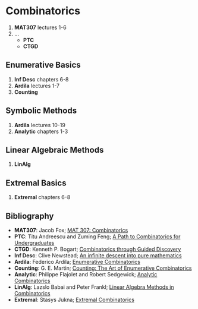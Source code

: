 # Combinatorics
1. **MAT307** lectures 1-6
2. ...
    * **PTC**
    * **CTGD**
## Enumerative Basics
1. **Inf Desc** chapters 6-8
2. **Ardila** lectures 1-7
3. **Counting**
## Symbolic Methods
1. **Ardila** lectures 10-19
2. **Analytic** chapters 1-3
## Linear Algebraic Methods
1. **LinAlg**
## Extremal Basics
1. **Extremal** chapters 6-8
## Bibliography
* **MAT307**: Jacob Fox; [MAT 307: Combinatorics](https://math.mit.edu/~fox/MAT307.html)
* **PTC**: Titu Andreescu and Zuming Feng; [A Path to Combinatorics for Undergraduates](https://mathematicalolympiads.wordpress.com/wp-content/uploads/2012/08/a_path_to_combinatorics_for_undergraduates.pdf)
* **CTGD**: Kenneth P. Bogart; [Combinatorics through Guided Discovery](https://bogart.openmathbooks.org/ctgd/colophon-1.html)
* **Inf Desc**: Clive Newstead; [An infinite descent into pure mathematics](https://infinitedescent.xyz/dl/infdesc.pdf)
* **Ardila**: Federico Ardila; [Enumerative Combinatorics](https://www.youtube.com/watch?v=pCJNjW8kMIg&list=PL-XzhVrXIVeSi7xym1XAfFIxOAaHVhjtP&index=1)
* **Counting**: G. E. Martin; [Counting: The Art of Enumerative Combinatorics](https://link.springer.com/book/10.1007/978-1-4757-4878-9)
* **Analytic**: Philippe Flajolet and Robert Sedgewick; [Analytic Combinatorics](https://algo.inria.fr/flajolet/Publications/book.pdf)
* **LinAlg**: Lazslo Babai and Peter Frankl; [Linear Algebra Methods in Combinatorics](https://people.cs.uchicago.edu/~laci/babai-frankl-book2022.pdf)
* **Extremal**: Stasys Jukna; [Extremal Combinatorics](https://www.mathematik.uni-muenchen.de/~kpanagio/draft.pdf)
